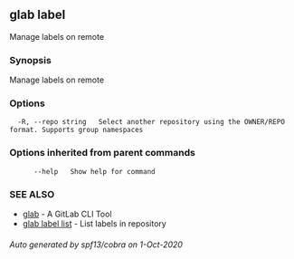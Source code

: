 ## glab label

Manage labels on remote

### Synopsis

Manage labels on remote

### Options

```
  -R, --repo string   Select another repository using the OWNER/REPO format. Supports group namespaces
```

### Options inherited from parent commands

```
      --help   Show help for command
```

### SEE ALSO

* [glab](glab.md)	 - A GitLab CLI Tool
* [glab label list](glab_label_list.md)	 - List labels in repository

###### Auto generated by spf13/cobra on 1-Oct-2020
